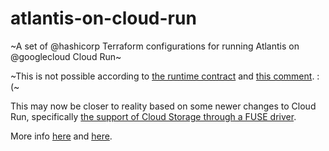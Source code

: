 # atlantis-on-cloud-run
~A set of @hashicorp Terraform configurations for running Atlantis on @googlecloud Cloud Run~

~This is not possible according to [the runtime contract](https://cloud.google.com/run/docs/reference/container-contract#filesystem) and [this comment](https://github.com/runatlantis/atlantis/issues/879#issuecomment-564782386). :(~

This may now be closer to reality based on some newer changes to Cloud Run, specifically [the support of Cloud Storage through a FUSE driver](https://cloud.google.com/run/docs/tutorials/network-filesystems-fuse).

More info [here](https://github.com/runatlantis/atlantis/issues/2869) and [here](https://stackoverflow.com/questions/74913423/error-chmod-on-config-lock-failed-operation-not-permitted).

